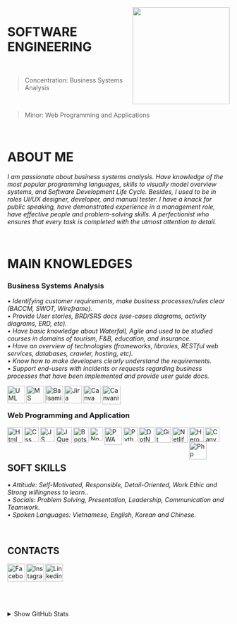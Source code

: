 <img width="220" height="220" src="https://tovinhkhang.netlify.app/images/skills.jpg" align="right" />

# SOFTWARE ENGINEERING
<br>

> Concentration: Business Systems Analysis
<br>

> Minor: Web Programming and Applications

<br />

# ABOUT ME
_I am passionate about business systems analysis. Have knowledge of the most popular programming languages, skills to visually model overview systems, and Software Development Life Cycle. Besides, I used to be in roles UI/UX designer, developer, and manual tester. I have a knack for public speaking, have demonstrated experience in a management role, have effective people and problem-solving skills. A perfectionist who ensures that every task is completed with the utmost attention to detail._

<br />

# MAIN KNOWLEDGES
### Business Systems Analysis
_• Identifying customer requirements, make business processes/rules clear (BACCM, SWOT, Wireframe)._
<br />
_• Provide User stories, BRD/SRS docs (use-cases diagrams, activity diagrams, ERD, etc)._
<br />
_• Have basic knowledge about Waterfall, Agile and used to be studied courses in domains of tourism, F&B, education, and insurance._
<br />
_• Have an overview of technologies (frameworks, libraries, RESTful web services, databases, crawler, hosting, etc)._
<br />
_• Know how to make developers clearly understand the requirements._
<br />
_• Support end-users with incidents or requests regarding business processes that have been implemented and provide user guide docs._
<br />

<img align="left" alt="UML" width="40px" src="http://www.geocities.ws/jjaimes6603/fase2/imagenes/logo_uml.gif" />
<img align="left" alt="MS" width="40px" src="https://upload.wikimedia.org/wikipedia/commons/thumb/0/0c/Microsoft_Office_logo_%282013%E2%80%932019%29.svg/1200px-Microsoft_Office_logo_%282013%E2%80%932019%29.svg.png" />
<img align="left" alt="Balsamiq" width="40px" src="https://synth.agency/wp-content/uploads/2020/06/Apps-Balsamiq-1024x1024.png" />
<img align="left" alt="Jira" width="40px" src="https://cdn.icon-icons.com/icons2/2699/PNG/512/atlassian_jira_logo_icon_170511.png" />
<img align="left" alt="Canva" width="40px" src="https://techcrunch.com/wp-content/uploads/2013/08/canva-circle-logo.png?w=730&crop=1" />
<img align="left" alt="Canvanizer" width="42px" src="https://canvanizer.com/favicon.ico?v=2" />

<br />

<br />

### Web Programming and Application
<img align="left" alt="Html" width="35px" src="https://image.flaticon.com/icons/png/512/732/732212.png" />
<img align="left" alt="Css" width="33px" src="https://www.pngix.com/pngfile/big/193-1937198_image-result-for-css3-icon-css-logo-transparent.png" />
<img align="left" alt="JS" width="33px" src="https://cdn.iconscout.com/icon/free/png-512/javascript-2752148-2284965.png" />
<img align="left" alt="JQuery" width="36px" src="https://icon-library.com/images/jquery-icon-png/jquery-icon-png-2.jpg" />
<img align="left" alt="Bootstrap" width="35px" src="https://seeklogo.com/images/B/bootstrap-logo-3C30FB2A16-seeklogo.com.png" />
<img align="left" alt="NodeJS" width="30px" src="https://swellaby.gallerycdn.vsassets.io/extensions/swellaby/node-pack/0.1.16/1593406607477/Microsoft.VisualStudio.Services.Icons.Default" />
<img align="left" alt="PWA" width="40px" src="https://jenia.it/images/technologies/pwa-logo.png" />
<img align="left" alt="Python" width="32px" src="https://upload.wikimedia.org/wikipedia/commons/thumb/c/c3/Python-logo-notext.svg/768px-Python-logo-notext.svg.png" />
<img align="left" alt="DotNet" width="35px" src="https://www.split.io/wp-content/uploads/2020/03/net-logo.png" />
<img align="left" alt="Git" width="35px" src="https://upload.wikimedia.org/wikipedia/commons/thumb/3/3f/Git_icon.svg/1024px-Git_icon.svg.png" />
<img align="left" alt="Netlify" width="35px" src="https://static-00.iconduck.com/assets.00/netlify-icon-511x512-idkvcd89.png" />
<img align="left" alt="Heroku" width="33px" src="https://image.flaticon.com/icons/png/512/873/873120.png" />
<img align="left" alt="Canvanizer" width="33px" src="https://i.pinimg.com/originals/87/bd/39/87bd39372d14ae2acda0121d9bc69d9c.png" />
<img align="left" alt="Php" width="40px" src="https://upload.wikimedia.org/wikipedia/commons/thumb/3/31/Webysther_20160423_-_Elephpant.svg/1280px-Webysther_20160423_-_Elephpant.svg.png" />

<br />

<br />

<br />

## SOFT SKILLS
_• Attitude: Self-Motivated, Responsible, Detail-Oriented, Work Ethic and Strong willingness to learn.._
<br />
_• Socials: Problem Solving, Presentation, Leadership, Communication and Teamwork._
<br />
_• Spoken Languages: Vietnamese, English, Korean and Chinese._
<br />

<br />

## CONTACTS
[<img align="left" alt="Facebook" width="40px" src="https://upload.wikimedia.org/wikipedia/commons/thumb/5/51/Facebook_f_logo_%282019%29.svg/1365px-Facebook_f_logo_%282019%29.svg.png" />][facebook]
[<img align="left" alt="Instagram" width="40px" src="https://www.edigitalagency.com.au/wp-content/uploads/instagram-logo-svg-vector-for-print.svg" />][instagram]
[<img align="left" alt="Linkedin" width="40px" src="https://www.dtl.coventry.domains/wp-content/uploads/2020/07/LinkedIn-Logo-1024x1024.png" />][linkedin]

<br /><br /><br />
---
<details>
  <summary>Show GitHub Stats</summary>
  <img align="left" alt="My Github Stats" src="https://github-readme-stats.vercel.app/api?username=ToVinhKhang&count_private=true&include_all_commits=true&theme=nightowl" />
</details>

[facebook]: https://www.facebook.com/VinceKent1996/
[instagram]: https://www.instagram.com/vkent_/
[linkedin]: https://www.linkedin.com/in/t%C3%B4-v%C4%A9nh-khang-821662212/



